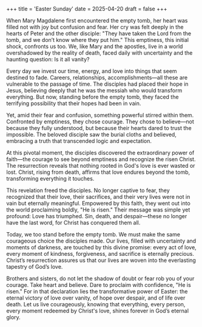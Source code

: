 +++
title = 'Easter Sunday'
date = 2025-04-20
draft = false
+++

When Mary Magdalene first encountered the empty tomb, her heart was filled not with joy but confusion and fear. Her cry was felt deeply in the hearts of Peter and the other disciple: "They have taken the Lord from the tomb, and we don’t know where they put him." This emptiness, this initial shock, confronts us too. We, like Mary and the apostles, live in a world overshadowed by the reality of death, faced daily with uncertainty and the haunting question: Is it all vanity?

Every day we invest our time, energy, and love into things that seem destined to fade. Careers, relationships, accomplishments—all these are vulnerable to the passage of time. The disciples had placed their hope in Jesus, believing deeply that he was the messiah who would transform everything. But now, standing before the empty tomb, they faced the terrifying possibility that their hopes had been in vain.

Yet, amid their fear and confusion, something powerful stirred within them. Confronted by emptiness, they chose courage. They chose to believe—not because they fully understood, but because their hearts dared to trust the impossible. The beloved disciple saw the burial cloths and believed, embracing a truth that transcended logic and expectation.

At this pivotal moment, the disciples discovered the extraordinary power of faith—the courage to see beyond emptiness and recognize the risen Christ. The resurrection reveals that nothing rooted in God's love is ever wasted or lost. Christ, rising from death, affirms that love endures beyond the tomb, transforming everything it touches.

This revelation freed the disciples. No longer captive to fear, they recognized that their love, their sacrifices, and their very lives were not in vain but eternally meaningful. Empowered by this faith, they went out into the world proclaiming boldly, "He is risen." Their message was simple yet profound: Love has triumphed. Sin, death, and despair—these no longer have the last word, for Christ has conquered them all.

Today, we too stand before the empty tomb. We must make the same courageous choice the disciples made. Our lives, filled with uncertainty and moments of darkness, are touched by this divine promise: every act of love, every moment of kindness, forgiveness, and sacrifice is eternally precious. Christ’s resurrection assures us that our lives are woven into the everlasting tapestry of God’s love.

Brothers and sisters, do not let the shadow of doubt or fear rob you of your courage. Take heart and believe. Dare to proclaim with confidence, "He is risen." For in that declaration lies the transformative power of Easter: the eternal victory of love over vanity, of hope over despair, and of life over death. Let us live courageously, knowing that everything, every person, every moment redeemed by Christ's love, shines forever in God’s eternal glory.
